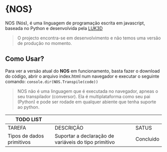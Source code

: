 # {NOS}

NOS (Nós), é uma linguagem de programação escrita em javascript, baseada no Python e desenvolvida pela [LUK3D](http://www.luk3d.com)

>O projecto encontra-se em desenvolvimento e não temos uma versão de produção no momento.

## Como Usar?

Para ver a versão atual do **NOS** em funcionamento, basta fazer o download do código, abrir o arquivo index.html num navegador e executar o seguinte comando:
`
console.dir(NOS.Transpile(code))
`
>NOS não é uma linguagem que é executada no navegador, apneas o seu transpilador (conversor). Ela é multiplataforma como seu pai (Python) e pode ser rodade em qualquer abiente que tenha suporte ao python. 

|TODO LIST| | |
|------|----------|-------|
|TAREFA| DESCRIÇÃO| SATUS |
|Tipos de dados primitivos| Suportar a declaração de variáveis do tipo primitivo | Concluido |